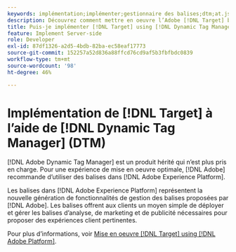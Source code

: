 ```yaml
---
keywords: implémentation;implémenter;gestionnaire des balises;dtm;at.js;gestionnaire dynamique des balises
description: Découvrez comment mettre en oeuvre l’Adobe [!DNL Target] bibliothèque at.js à l’aide de la Dynamic Tag Management (DTM) héritée. Balises dans [!DNL Adobe Experience Platform] est la méthode préférée à implémenter. [!DNL Target].
title: Puis-je implémenter [!DNL Target] using [!DNL Dynamic Tag Manager] (DTM) ?
feature: Implement Server-side
role: Developer
exl-id: 87df1326-a2d5-4bdb-82ba-ec58eaf17773
source-git-commit: 152257a52d836a88ffcd76cd9af5b3fbfbdc0839
workflow-type: tm+mt
source-wordcount: '98'
ht-degree: 46%

---
```


# Implémentation de [!DNL Target] à lʼaide de [!DNL Dynamic Tag Manager] (DTM)

[!DNL Adobe Dynamic Tag Manager] est un produit hérité qui n’est plus pris en charge. Pour une expérience de mise en oeuvre optimale, [!DNL Adobe] recommande d’utiliser des balises dans [!DNL Adobe Experience Platform].

Les balises dans [!DNL Adobe Experience Platform] représentent la nouvelle génération de fonctionnalités de gestion des balises proposées par [!DNL Adobe]. Les balises offrent aux clients un moyen simple de déployer et gérer les balises d’analyse, de marketing et de publicité nécessaires pour proposer des expériences client pertinentes.

Pour plus d’informations, voir [Mise en oeuvre [!DNL Target] using [!DNL Adobe Platform]](/help/main/c-implementing-target/c-implementing-target-for-client-side-web/how-to-deployatjs/cmp-implementing-target-using-adobe-launch.md).

